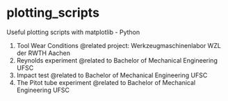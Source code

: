 # plotting_scripts
Useful plotting scripts with matplotlib - Python

1. Tool Wear Conditions      @related project: Werkzeugmaschinenlabor WZL der RWTH Aachen
2. Reynolds experiment       @related to Bachelor of Mechanical Engineering UFSC
3. Impact test               @related to Bachelor of Mechanical Engineering UFSC
4. The Pitot tube experiment @related to Bachelor of Mechanical Engineering UFSC
